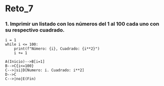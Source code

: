 # Reto_7

### 1. Imprimir un listado con los números del 1 al 100 cada uno con su respectivo cuadrado.

```
i = 1
while i <= 100:
    print(f"Número: {i}, Cuadrado: {i**2}")
    i += 1
```

```flowchart TD
A(Inicio)-->B[i=1]
B-->C{i<=100}
C-->|si|D[Numero: i. Cuadrado: i**2]
D-->C
C-->|no|E(Fin)
```
